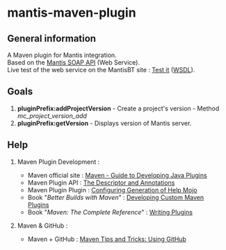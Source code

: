 mantis-maven-plugin
===================

General information
-------------------

A Maven plugin for Mantis integration.  
Based on the [Mantis SOAP API](http://www.mantisbt.org/wiki/doku.php/mantisbt:faq#does_mantisbt_provide_a_webservice_interface) (Web Service).  
Live test of the web service on the MantisBT site : [Test it](http://www.mantisbt.org/bugs/api/soap/mantisconnect.php) ([WSDL](http://www.mantisbt.org/bugs/api/soap/mantisconnect.php?wsdl)).

Goals
-----
1. **pluginPrefix:addProjectVersion** - Create a project's version - Method _mc_project_version_add_
2. **pluginPrefix:getVersion** - Displays version of Mantis server.


Help
----

1. Maven Plugin Development :
    * Maven official site : [Maven - Guide to Developing Java Plugins](http://maven.apache.org/guides/plugin/guide-java-plugin-development.html)
    * Maven Plugin API : [The Descriptor and Annotations](http://maven.apache.org/developers/mojo-api-specification.html#The_Descriptor_and_Annotations)
    * Maven Plugin Plugin : [Configuring Generation of Help Mojo](http://maven.apache.org/plugin-tools/maven-plugin-plugin/examples/generate-help.html)
    * Book "_Better Builds with Maven_" : [Developing Custom Maven Plugins](http://www.maestrodev.com/better-builds-with-maven/developing-custom-maven-plugins/)
    * Book "_Maven: The Complete Reference_" : [Writing Plugins](http://www.sonatype.com/books/mvnref-book/reference/writing-plugins.html)

2. Maven & GitHub :
    * Maven + GitHub : [Maven Tips and Tricks: Using GitHub](http://www.sonatype.com/people/2009/09/maven-tips-and-tricks-using-github/)